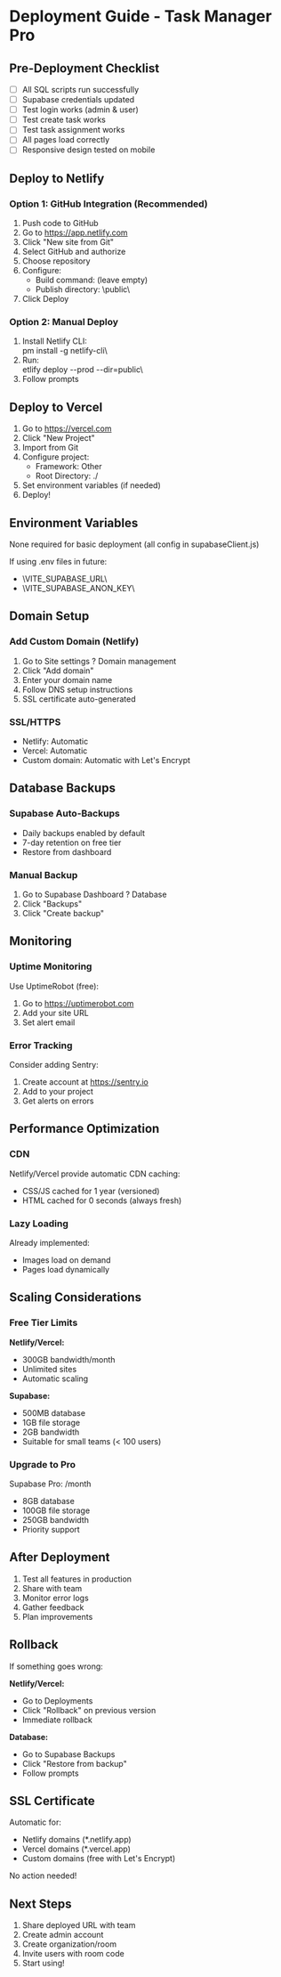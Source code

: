 # Deployment Guide - Task Manager Pro

## Pre-Deployment Checklist

- [ ] All SQL scripts run successfully
- [ ] Supabase credentials updated
- [ ] Test login works (admin & user)
- [ ] Test create task works
- [ ] Test task assignment works
- [ ] All pages load correctly
- [ ] Responsive design tested on mobile

## Deploy to Netlify

### Option 1: GitHub Integration (Recommended)

1. Push code to GitHub
2. Go to https://app.netlify.com
3. Click "New site from Git"
4. Select GitHub and authorize
5. Choose repository
6. Configure:
   - Build command: (leave empty)
   - Publish directory: \public\
7. Click Deploy

### Option 2: Manual Deploy

1. Install Netlify CLI: \
pm install -g netlify-cli\
2. Run: \
etlify deploy --prod --dir=public\
3. Follow prompts

## Deploy to Vercel

1. Go to https://vercel.com
2. Click "New Project"
3. Import from Git
4. Configure project:
   - Framework: Other
   - Root Directory: ./
5. Set environment variables (if needed)
6. Deploy!

## Environment Variables

None required for basic deployment (all config in supabaseClient.js)

If using .env files in future:
- \VITE_SUPABASE_URL\
- \VITE_SUPABASE_ANON_KEY\

## Domain Setup

### Add Custom Domain (Netlify)

1. Go to Site settings ? Domain management
2. Click "Add domain"
3. Enter your domain name
4. Follow DNS setup instructions
5. SSL certificate auto-generated

### SSL/HTTPS

- Netlify: Automatic
- Vercel: Automatic
- Custom domain: Automatic with Let's Encrypt

## Database Backups

### Supabase Auto-Backups

- Daily backups enabled by default
- 7-day retention on free tier
- Restore from dashboard

### Manual Backup

1. Go to Supabase Dashboard ? Database
2. Click "Backups"
3. Click "Create backup"

## Monitoring

### Uptime Monitoring

Use UptimeRobot (free):
1. Go to https://uptimerobot.com
2. Add your site URL
3. Set alert email

### Error Tracking

Consider adding Sentry:
1. Create account at https://sentry.io
2. Add to your project
3. Get alerts on errors

## Performance Optimization

### CDN

Netlify/Vercel provide automatic CDN caching:
- CSS/JS cached for 1 year (versioned)
- HTML cached for 0 seconds (always fresh)

### Lazy Loading

Already implemented:
- Images load on demand
- Pages load dynamically

## Scaling Considerations

### Free Tier Limits

**Netlify/Vercel:**
- 300GB bandwidth/month
- Unlimited sites
- Automatic scaling

**Supabase:**
- 500MB database
- 1GB file storage
- 2GB bandwidth
- Suitable for small teams (< 100 users)

### Upgrade to Pro

Supabase Pro: \/month
- 8GB database
- 100GB file storage
- 250GB bandwidth
- Priority support

## After Deployment

1. Test all features in production
2. Share with team
3. Monitor error logs
4. Gather feedback
5. Plan improvements

## Rollback

If something goes wrong:

**Netlify/Vercel:**
- Go to Deployments
- Click "Rollback" on previous version
- Immediate rollback

**Database:**
- Go to Supabase Backups
- Click "Restore from backup"
- Follow prompts

## SSL Certificate

Automatic for:
- Netlify domains (\*.netlify.app)
- Vercel domains (\*.vercel.app)
- Custom domains (free with Let's Encrypt)

No action needed!

## Next Steps

1. Share deployed URL with team
2. Create admin account
3. Create organization/room
4. Invite users with room code
5. Start using!
